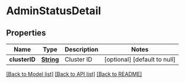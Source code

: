 # AdminStatusDetail
## Properties

Name | Type | Description | Notes
------------ | ------------- | ------------- | -------------
**clusterID** | [**String**](string.md) | Cluster ID | [optional] [default to null]

[[Back to Model list]](../README.md#documentation-for-models) [[Back to API list]](../README.md#documentation-for-api-endpoints) [[Back to README]](../README.md)

